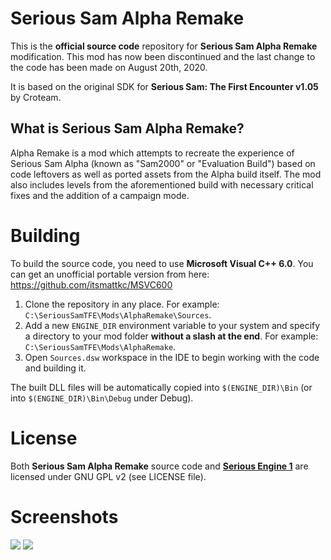 # Serious Sam Alpha Remake

This is the **official source code** repository for **Serious Sam Alpha Remake** modification. This mod has now been discontinued and the last change to the code has been made on August 20th, 2020.

It is based on the original SDK for **Serious Sam: The First Encounter v1.05** by Croteam.

## What is Serious Sam Alpha Remake?

Alpha Remake is a mod which attempts to recreate the experience of Serious Sam Alpha (known as "Sam2000" or "Evaluation Build") based on code leftovers as well as ported assets from the Alpha build itself.
The mod also includes levels from the aforementioned build with necessary critical fixes and the addition of a campaign mode.

# Building

To build the source code, you need to use **Microsoft Visual C++ 6.0**. You can get an unofficial portable version from here: https://github.com/itsmattkc/MSVC600

1. Clone the repository in any place. For example: `C:\SeriousSamTFE\Mods\AlphaRemake\Sources`.
2. Add a new `ENGINE_DIR` environment variable to your system and specify a directory to your mod folder **without a slash at the end**. For example: `C:\SeriousSamTFE\Mods\AlphaRemake`.
3. Open `Sources.dsw` workspace in the IDE to begin working with the code and building it.

The built DLL files will be automatically copied into `$(ENGINE_DIR)\Bin` (or into `$(ENGINE_DIR)\Bin\Debug` under Debug).

# License

Both **Serious Sam Alpha Remake** source code and [**Serious Engine 1**](https://github.com/Croteam-official/Serious-Engine) are licensed under GNU GPL v2 (see LICENSE file).

# Screenshots
<img src="https://i.imgur.com/CtYbfBH.png">
<img src="https://i.imgur.com/I3R5cWH.pngg">

